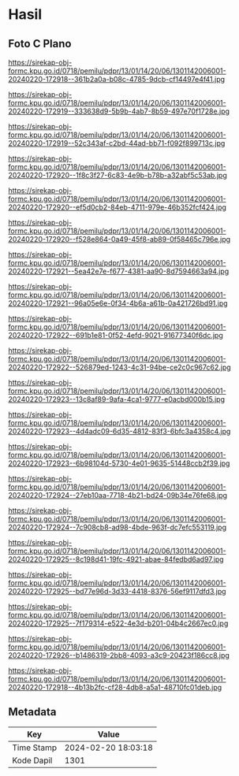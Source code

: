 # Hasil

## Foto C Plano

https://sirekap-obj-formc.kpu.go.id/0718/pemilu/pdpr/13/01/14/20/06/1301142006001-20240220-172918--361b2a0a-b08c-4785-9dcb-cf14497e4f41.jpg

https://sirekap-obj-formc.kpu.go.id/0718/pemilu/pdpr/13/01/14/20/06/1301142006001-20240220-172919--333638d9-5b9b-4ab7-8b59-497e70f1728e.jpg

https://sirekap-obj-formc.kpu.go.id/0718/pemilu/pdpr/13/01/14/20/06/1301142006001-20240220-172919--52c343af-c2bd-44ad-bb71-f092f899713c.jpg

https://sirekap-obj-formc.kpu.go.id/0718/pemilu/pdpr/13/01/14/20/06/1301142006001-20240220-172920--1f8c3f27-6c83-4e9b-b78b-a32abf5c53ab.jpg

https://sirekap-obj-formc.kpu.go.id/0718/pemilu/pdpr/13/01/14/20/06/1301142006001-20240220-172920--ef5d0cb2-84eb-4711-979e-46b352fcf424.jpg

https://sirekap-obj-formc.kpu.go.id/0718/pemilu/pdpr/13/01/14/20/06/1301142006001-20240220-172920--f528e864-0a49-45f8-ab89-0f58465c796e.jpg

https://sirekap-obj-formc.kpu.go.id/0718/pemilu/pdpr/13/01/14/20/06/1301142006001-20240220-172921--5ea42e7e-f677-4381-aa90-8d7594663a94.jpg

https://sirekap-obj-formc.kpu.go.id/0718/pemilu/pdpr/13/01/14/20/06/1301142006001-20240220-172921--96a05e6e-0f34-4b6a-a61b-0a421726bd91.jpg

https://sirekap-obj-formc.kpu.go.id/0718/pemilu/pdpr/13/01/14/20/06/1301142006001-20240220-172922--691b1e81-0f52-4efd-9021-91677340f6dc.jpg

https://sirekap-obj-formc.kpu.go.id/0718/pemilu/pdpr/13/01/14/20/06/1301142006001-20240220-172922--526879ed-1243-4c31-94be-ce2c0c967c62.jpg

https://sirekap-obj-formc.kpu.go.id/0718/pemilu/pdpr/13/01/14/20/06/1301142006001-20240220-172923--13c8af89-9afa-4ca1-9777-e0acbd000b15.jpg

https://sirekap-obj-formc.kpu.go.id/0718/pemilu/pdpr/13/01/14/20/06/1301142006001-20240220-172923--4d4adc09-6d35-4812-83f3-6bfc3a4358c4.jpg

https://sirekap-obj-formc.kpu.go.id/0718/pemilu/pdpr/13/01/14/20/06/1301142006001-20240220-172923--6b98104d-5730-4e01-9635-51448ccb2f39.jpg

https://sirekap-obj-formc.kpu.go.id/0718/pemilu/pdpr/13/01/14/20/06/1301142006001-20240220-172924--27eb10aa-7718-4b21-bd24-09b34e76fe68.jpg

https://sirekap-obj-formc.kpu.go.id/0718/pemilu/pdpr/13/01/14/20/06/1301142006001-20240220-172924--7c908cb8-ad98-4bde-963f-dc7efc553119.jpg

https://sirekap-obj-formc.kpu.go.id/0718/pemilu/pdpr/13/01/14/20/06/1301142006001-20240220-172925--8c198d41-19fc-4921-abae-84fedbd6ad97.jpg

https://sirekap-obj-formc.kpu.go.id/0718/pemilu/pdpr/13/01/14/20/06/1301142006001-20240220-172925--bd77e96d-3d33-4418-8376-56ef9117dfd3.jpg

https://sirekap-obj-formc.kpu.go.id/0718/pemilu/pdpr/13/01/14/20/06/1301142006001-20240220-172925--7f179314-e522-4e3d-b201-04b4c2667ec0.jpg

https://sirekap-obj-formc.kpu.go.id/0718/pemilu/pdpr/13/01/14/20/06/1301142006001-20240220-172926--b1486319-2bb8-4093-a3c9-20423f186cc8.jpg

https://sirekap-obj-formc.kpu.go.id/0718/pemilu/pdpr/13/01/14/20/06/1301142006001-20240220-172918--4b13b2fc-cf28-4db8-a5a1-48710fc01deb.jpg


## Metadata

| Key        | Value               |
| ---------- | ------------------- |
| Time Stamp | 2024-02-20 18:03:18 |
| Kode Dapil | 1301                |



